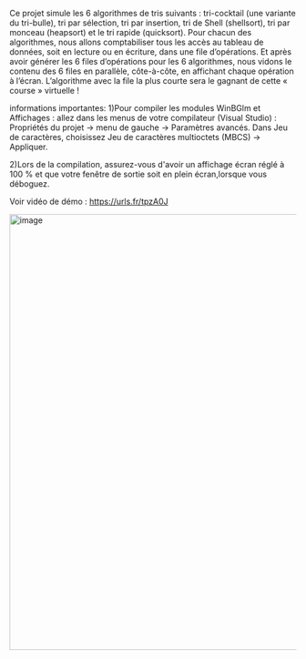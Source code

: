 Ce projet simule les 6 algorithmes de tris suivants 
: tri-cocktail (une variante du tri-bulle), tri par sélection, tri par insertion,
tri de Shell (shellsort), tri par monceau (heapsort) et le tri rapide (quicksort).
Pour chacun des algorithmes, nous allons comptabiliser tous les accès au tableau 
de données, soit en lecture ou en écriture, dans une file d’opérations.  Et après
avoir générer les 6 files d’opérations pour les 6 algorithmes, nous vidons le 
contenu des 6 files en parallèle, côte-à-côte, en affichant chaque opération à l’écran. 
L’algorithme avec la file la plus courte sera le gagnant de cette « course » virtuelle !

informations importantes:
1)Pour compiler les modules WinBGlm et Affichages : allez dans les menus de votre compilateur (Visual Studio) : Propriétés du projet -> menu de gauche -> Paramètres avancés.
Dans Jeu de caractères, choisissez Jeu de caractères multioctets (MBCS) -> Appliquer.

2)Lors de la compilation, assurez-vous d'avoir un affichage écran réglé à 100 % et que votre fenêtre de sortie soit en plein écran,lorsque vous déboguez.

Voir vidéo de démo : https://urls.fr/tpzA0J 

<img width="1317" height="766" alt="image" src="https://github.com/user-attachments/assets/562df167-bb1e-47ff-b906-45f669196f97" />
